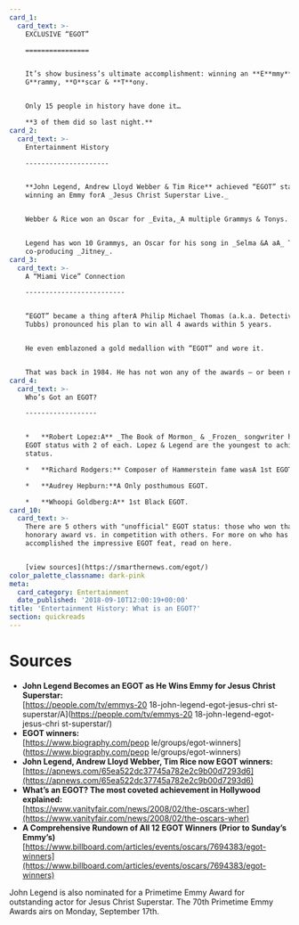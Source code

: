 ```yaml
---
card_1:
  card_text: >-
    EXCLUSIVE “EGOT”

    ================


    It’s show business’s ultimate accomplishment: winning an **E**mmy**,
    G**rammy, **O**scar & **T**ony.


    Only 15 people in history have done it…  

    **3 of them did so last night.**
card_2:
  card_text: >-
    Entertainment History

    ---------------------


    **John Legend, Andrew Lloyd Webber & Tim Rice** achieved “EGOT” status each
    winning an Emmy forA _Jesus Christ Superstar Live._


    Webber & Rice won an Oscar for _Evita,_A multiple Grammys & Tonys.


    Legend has won 10 Grammys, an Oscar for his song in _Selma &A aA_ Tony for
    co-producing _Jitney_.
card_3:
  card_text: >-
    A “Miami Vice” Connection

    -------------------------


    “EGOT” became a thing afterA Philip Michael Thomas (a.k.a. Detective Rico
    Tubbs) pronounced his plan to win all 4 awards within 5 years.


    He even emblazoned a gold medallion with “EGOT” and wore it.


    That was back in 1984. He has not won any of the awards – or been nominated.
card_4:
  card_text: >-
    Who’s Got an EGOT?

    ------------------


    *   **Robert Lopez:A** _The Book of Mormon_ & _Frozen_ songwriter has double
    EGOT status with 2 of each. Lopez & Legend are the youngest to achieve EGOT
    status.

    *   **Richard Rodgers:** Composer of Hammerstein fame wasA 1st EGOT.

    *   **Audrey Hepburn:**A Only posthumous EGOT.

    *   **Whoopi Goldberg:A** 1st Black EGOT.
card_10:
  card_text: >-
    There are 5 others with "unofficial" EGOT status: those who won thanks to an
    honorary award vs. in competition with others. For more on who has
    accomplished the impressive EGOT feat, read on here.


    [view sources](https://smarthernews.com/egot/)
color_palette_classname: dark-pink
meta:
  card_category: Entertainment
  date_published: '2018-09-10T12:00:19+00:00'
title: 'Entertainment History: What is an EGOT?'
section: quickreads
---
```

Sources
=======

*   **John Legend Becomes an EGOT as He Wins Emmy for Jesus Christ Superstar:**  
    [https://people.com/tv/emmys-20 18-john-legend-egot-jesus-chri st-superstar/A](https://people.com/tv/emmys-20 18-john-legend-egot-jesus-chri st-superstar/)
*   **EGOT winners:**  
    [https://www.biography.com/peop le/groups/egot-winners](https://www.biography.com/peop le/groups/egot-winners)
*   **John Legend, Andrew Lloyd Webber, Tim Rice now EGOT winners:**  
    [https://apnews.com/65ea522dc37745a782e2c9b00d7293d6](https://apnews.com/65ea522dc37745a782e2c9b00d7293d6)
*   **What’s an EGOT? The most coveted achievement in Hollywood explained:**  
    [https://www.vanityfair.com/news/2008/02/the-oscars-wher](https://www.vanityfair.com/news/2008/02/the-oscars-wher)
*   **A Comprehensive Rundown of All 12 EGOT Winners (Prior to Sunday’s Emmy’s)**  
    [https://www.billboard.com/articles/events/oscars/7694383/egot-winners](https://www.billboard.com/articles/events/oscars/7694383/egot-winners)

John Legend is also nominated for a Primetime Emmy Award for outstanding actor for Jesus Christ Superstar. The 70th Primetime Emmy Awards airs on Monday, September 17th.